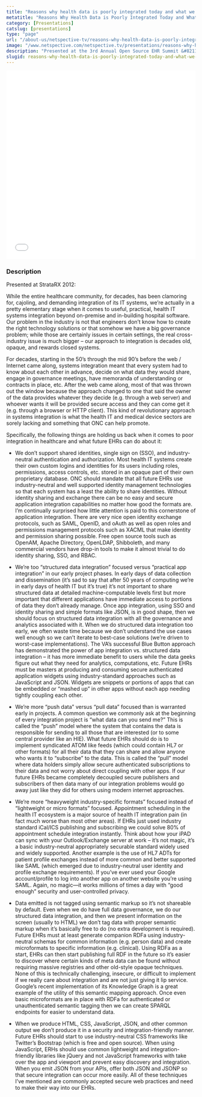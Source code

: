 ```yaml
---
title: "Reasons why health data is poorly integrated today and what we can do about it"
metatitle: "Reasons Why Health Data is Poorly Integrated Today and What We Can Do About It - Netspective"
category: [Presentations]
catslug: [presentations]
type: "page"
url: "/about-us/netspective-tv/reasons-why-health-data-is-poorly-integrated-today-and-what-we-can-do-about-it/"
image: "/www.netspective.com/netspective.tv/presentations/reasons-why-health-data-is-poorly-integrated.jpg"
description: "Presented at the 3rd Annual Open Source EHR Summit &#8211; Key takeaways: * Any enterprise app which acts like a consumer app that doesn’t integrate well into hospital or ambulatory systems and workflows is doomed * There’s nothing unique about health IT data that justifies complex, expensive, or special technology. * There’s a lot unique [&amp;hellip"
slugid: reasons-why-health-data-is-poorly-integrated-today-and-what-we-can-do-about-it
---
```


<iframe src="//speakerdeck.com/player/2399e6900c290130abb2123139154813" width="100%" height="500" frameborder="0" allowfullscreen="allowfullscreen"></iframe>

### Description
Presented at StrataRX 2012:

While the entire healthcare community, for decades, has been clamoring for, cajoling, and demanding integration of its IT systems, we’re actually in a pretty elementary stage when it comes to useful, practical, health IT systems integration beyond on-premise and in-building hospital software. Our problem in the industry is not that engineers don’t know how to create the right technology solutions or that somehow we have a big governance problem; while those are certainly issues in certain settings, the real cross-industry issue is much bigger – our approach to integration is decades old, opaque, and rewards closed systems.

For decades, starting in the 50’s through the mid 90’s before the web / Internet came along, systems integration meant that every system had to know about each other in advance, decide on what data they would share, engage in governance meetings, have memoranda of understanding or contracts in place, etc. After the web came along, most of that was thrown out the window because the approach changed to one that said the owner of the data provides whatever they decide (e.g. through a web server) and whoever wants it will be provided secure access and they can come get it (e.g. through a browser or HTTP client). This kind of revolutionary approach in systems integration is what the health IT and medical device sectors are sorely lacking and something that ONC can help promote.

Specifically, the following things are holding us back when it comes to poor integration in healthcare and what future EHRs can do about it:

* We don’t support shared identities, single sign on (SSO), and industry-neutral authentication and authorization. Most health IT systems create their own custom logins and identities for its users including roles, permissions, access controls, etc. stored in an opaque part of their own proprietary database. ONC should mandate that all future EHRs use industry-neutral and well supported identity management technologies so that each system has a least the ability to share identities. Without identity sharing and exchange there can be no easy and secure application integration capabilities no matter how good the formats are. I’m continually surprised how little attention is paid to this cornerstone of application integration. There are very nice open identity exchange protocols, such as SAML, OpenID, and oAuth as well as open roles and permissions management protocols such as XACML that make identity and permission sharing possible. Free open source tools such as OpenAM, Apache Directory, OpenLDAP, Shibboleth, and many commercial vendors have drop-in tools to make it almost trivial to do identity sharing, SSO, and RBAC.

* We’re too “structured data integration” focused versus “practical app integration” in our early project phases. In early days of data collection and dissemination (it’s sad to say that after 50 years of computing we’re in early days of health IT but it’s true) it’s not important to share structured data at detailed machine-computable levels first but more important that different applications have immediate access to portions of data they don’t already manage. Once app integration, using SSO and identity sharing and simple formats like JSON, is in good shape, then we should focus on structured data integration with all the governance and analytics associated with it. When we do structured data integration too early, we often waste time because we don’t understand the use cases well enough so we can’t iterate to best-case solutions (we’re driven to worst-case implementations). The VA’s successful Blue Button approach has demonstrated the power of app integration vs. structured data integration – it has more immediate benefit to users while the data geeks figure out what they need for analytics, computations, etc. Future EHRs must be masters at producing and consuming secure authenticated application widgets using industry-standard approaches such as JavaScript and JSON. Widgets are snippets or portions of apps that can be embedded or “mashed up” in other apps without each app needing tightly coupling each other.

* We’re more “push data” versus “pull data” focused than is warranted early in projects. A common question we commonly ask at the beginning of every integration project is “what data can you send me?” This is called the “push” model where the system that contains the data is responsible for sending to all those that are interested (or to some central provider like an HIE). What future EHRs should do is to implement syndicated ATOM like feeds (which could contain HL7 or other formats) for all their data that they can share and allow anyone who wants it to “subscribe” to the data. This is called the “pull” model where data holders simply allow secure authenticated subscriptions to their data and not worry about direct coupling with other apps. If our future EHRs became completely decoupled secure publishers and subscribers of then data many of our integration problems would go away just like they did for others using modern internet approaches.

* We’re more “heavyweight industry-specific formats” focused instead of “lightweight or micro formats” focused. Appointment scheduling in the health IT ecosystem is a major source of health IT integration pain (in fact much worse than most other areas). If EHRs just used industry standard iCal/ICS publishing and subscribing we could solve 80% of appointment schedule integration instantly. Think about how your iPAD can sync with your Outlook/Exchange server at work – it’s not magic, it’s a basic industry-neutral appropriately securable standard widely used and widely supported. Another example is the use of HL7 ADTs for patient profile exchanges instead of more common and better supported like SAML (which emerged due to industry-neutral user identity and profile exchange requirements). If you’ve ever used your Google account/profile to log into another app on another website you’re using SAML. Again, no magic—it works millions of times a day with “good enough” security and user-controlled privacy.

* Data emitted is not tagged using semantic markup so it’s not shareable by default. Even when we do have full data governance, we do our structured data integration, and then we present information on the screen (usually to HTML) we don’t tag data with proper semantic markup when it’s basically free to do (no extra development is required). Future EHRs must at least generate companion RDFa using industry-neutral schemas for common information (e.g. person data) and create microformats to specific information (e.g. clinical). Using RDFa as a start, EHRs can then start publishing full RDF in the future so it’s easier to discover where certain kinds of meta data can be found without requiring massive registries and other old-style opaque techniques. None of this is technically challenging, insecure, or difficult to implement if we really care about integration and are not just giving it lip service. Google’s recent implementation of its Knowledge Graph is a great example of the utility of this semantic mapping approach. Once even basic microformats are in place with RDFa for authenticated or unauthenticated semantic tagging then we can create SPARQL endpoints for easier to understand data.

* When we produce HTML, CSS, JavaScript, JSON, and other common output we don’t produce it in a security and integration-friendly manner. Future EHRs should start to use industry-neutral CSS frameworks like Twitter’s Bootstrap (which is free and open source). When using JavaScript, ERHs should use common lightweight and integration-friendly libraries like jQuery and not JavaScript frameworks with take over the app and viewport and prevent easy discovery and integration. When you emit JSON from your APIs, offer both JSON and JSONP so that secure integration can occur more easily. All of these techniques I’ve mentioned are commonly accepted secure web practices and need to make their way into our EHRs.

